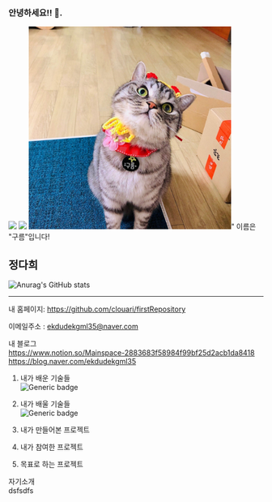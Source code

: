 ### 안녕하세요!! 👋. 
<img src="https://img.shields.io/badge/Android-3DDC84?style=flat-square&logo=Android&logoColor=white"/>
<a href="insta.jpeg" target="_blank"><img src="https://img.shields.io/badge/instagram-배경색?style=뱃지모양&logo=로고&logoColor=yellow"/></a>
<https://www.instagram.com/clou_ari0630/>
<img src="구름이갸웃.jpeg" width="400" height="400"/>"   이름은 "구름"입니다!

## 정다희 <BR />
![Anurag's GitHub stats](https://github-readme-stats.vercel.app/api?username=clouari&show_icons=true&theme=radical)

-------------
내 홈페이지: <https://github.com/clouari/firstRepository>

이메일주소 : <ekdudekgml35@naver.com>

내 블로그<BR />
<https://www.notion.so/Mainspace-2883683f58984f99bf25d2acb1da8418>
<https://blog.naver.com/ekdudekgml35>

1. 내가 배운 기술들<br />
![Generic badge](https://img.shields.io/badge/{VScode}-{androidstudio}-{red}.svg)

2. 내가 배울 기술들<br />
![Generic badge](https://img.shields.io/badge/{Pathon}-{JAVA}-{yellow}.svg)

3. 내가 만들어본 프로젝트
4. 내가 참여한 프로젝트
5. 목표로 하는 프로젝트

자기소개  
dsfsdfs